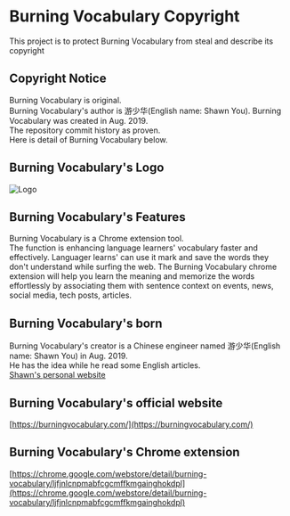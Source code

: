 # Burning Vocabulary Copyright
This project is to protect Burning Vocabulary from steal and describe its copyright

## Copyright Notice
Burning Vocabulary is original.  
Burning Vocabulary's author is 游少华(English name: Shawn You). 
Burning Vocabulary was created in Aug. 2019.   
The repository commit history as proven.  
Here is detail of Burning Vocabulary below.

## Burning Vocabulary's Logo
![Logo](https://raw.githubusercontent.com/ShawnYou1/burningvocabulary/master/favicon.png)


## Burning Vocabulary's Features
Burning Vocabulary is a Chrome extension tool.   
The function is enhancing language learners' vocabulary faster and effectively. Languager learns' can use it mark and save the words they don't understand while surfing the web. The Burning Vocabulary chrome extension will help you learn the meaning and memorize the words effortlessly by associating them with sentence context on events, news, social media, tech posts, articles.

## Burning Vocabulary's born
Burning Vocabulary's creator is a Chinese engineer named 游少华(English name: Shawn You) in Aug. 2019.  
He has the idea while he read some English articles.    
[Shawn's personal website](https://youshaohua.com/)

## Burning Vocabulary's official website
[https://burningvocabulary.com/](https://burningvocabulary.com/)  

## Burning Vocabulary's Chrome extension
[https://chrome.google.com/webstore/detail/burning-vocabulary/ljfjnlcnpmabfcgcmffkmgainghokdpl](https://chrome.google.com/webstore/detail/burning-vocabulary/ljfjnlcnpmabfcgcmffkmgainghokdpl)



